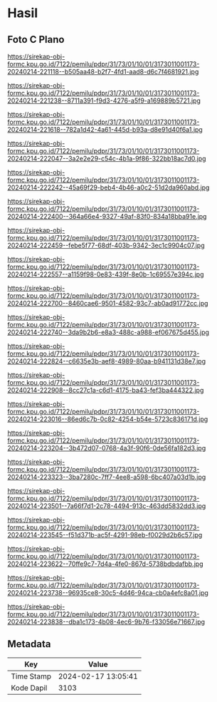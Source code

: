 # Hasil

## Foto C Plano

https://sirekap-obj-formc.kpu.go.id/7122/pemilu/pdpr/31/73/01/10/01/3173011001173-20240214-221118--b505aa48-b2f7-4fd1-aad8-d6c7f4681921.jpg

https://sirekap-obj-formc.kpu.go.id/7122/pemilu/pdpr/31/73/01/10/01/3173011001173-20240214-221238--8711a391-f9d3-4276-a5f9-a169889b5721.jpg

https://sirekap-obj-formc.kpu.go.id/7122/pemilu/pdpr/31/73/01/10/01/3173011001173-20240214-221618--782a1d42-4a61-445d-b93a-d8e91d40f6a1.jpg

https://sirekap-obj-formc.kpu.go.id/7122/pemilu/pdpr/31/73/01/10/01/3173011001173-20240214-222047--3a2e2e29-c54c-4b1a-9f86-322bb18ac7d0.jpg

https://sirekap-obj-formc.kpu.go.id/7122/pemilu/pdpr/31/73/01/10/01/3173011001173-20240214-222242--45a69f29-beb4-4b46-a0c2-51d2da960abd.jpg

https://sirekap-obj-formc.kpu.go.id/7122/pemilu/pdpr/31/73/01/10/01/3173011001173-20240214-222400--364a66e4-9327-49af-83f0-834a18bba91e.jpg

https://sirekap-obj-formc.kpu.go.id/7122/pemilu/pdpr/31/73/01/10/01/3173011001173-20240214-222459--febe5f77-68df-403b-9342-3ec1c9904c07.jpg

https://sirekap-obj-formc.kpu.go.id/7122/pemilu/pdpr/31/73/01/10/01/3173011001173-20240214-222557--a1159f98-0e83-439f-8e0b-1c69557e394c.jpg

https://sirekap-obj-formc.kpu.go.id/7122/pemilu/pdpr/31/73/01/10/01/3173011001173-20240214-222700--8460cae6-9501-4582-93c7-ab0ad91772cc.jpg

https://sirekap-obj-formc.kpu.go.id/7122/pemilu/pdpr/31/73/01/10/01/3173011001173-20240214-222740--3da9b2b6-e8a3-488c-a988-ef067675d455.jpg

https://sirekap-obj-formc.kpu.go.id/7122/pemilu/pdpr/31/73/01/10/01/3173011001173-20240214-222824--c6635e3b-aef8-4989-80aa-b941131d38e7.jpg

https://sirekap-obj-formc.kpu.go.id/7122/pemilu/pdpr/31/73/01/10/01/3173011001173-20240214-222908--8cc27c1a-c6d1-4175-ba43-fef3ba444322.jpg

https://sirekap-obj-formc.kpu.go.id/7122/pemilu/pdpr/31/73/01/10/01/3173011001173-20240214-223016--86ed6c7b-0c82-4254-b54e-5723c836171d.jpg

https://sirekap-obj-formc.kpu.go.id/7122/pemilu/pdpr/31/73/01/10/01/3173011001173-20240214-223204--3b472d07-0768-4a3f-90f6-0de56fa182d3.jpg

https://sirekap-obj-formc.kpu.go.id/7122/pemilu/pdpr/31/73/01/10/01/3173011001173-20240214-223323--3ba7280c-7ff7-4ee8-a598-6bc407a03d1b.jpg

https://sirekap-obj-formc.kpu.go.id/7122/pemilu/pdpr/31/73/01/10/01/3173011001173-20240214-223501--7a66f7d1-2c78-4494-913c-463dd5832dd3.jpg

https://sirekap-obj-formc.kpu.go.id/7122/pemilu/pdpr/31/73/01/10/01/3173011001173-20240214-223545--f51d371b-ac5f-4291-98eb-f0029d2b6c57.jpg

https://sirekap-obj-formc.kpu.go.id/7122/pemilu/pdpr/31/73/01/10/01/3173011001173-20240214-223622--70ffe9c7-7d4a-4fe0-867d-5738bdbdafbb.jpg

https://sirekap-obj-formc.kpu.go.id/7122/pemilu/pdpr/31/73/01/10/01/3173011001173-20240214-223738--96935ce8-30c5-4d46-94ca-cb0a4efc8a01.jpg

https://sirekap-obj-formc.kpu.go.id/7122/pemilu/pdpr/31/73/01/10/01/3173011001173-20240214-223838--dba1c173-4b08-4ec6-9b76-f33056e71667.jpg


## Metadata

| Key        | Value               |
| ---------- | ------------------- |
| Time Stamp | 2024-02-17 13:05:41 |
| Kode Dapil | 3103                |



